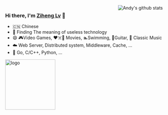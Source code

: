 <img align="right" src="https://github-readme-stats.vercel.app/api?username=chestnutheng&show_icons=true&theme=vue" alt="Andy's github stats" />

### Hi there, I'm [Ziheng Lv](https://chestnutheng.cn) 🎉

- 🇨🇳 Chinese
- 🔭 Finding The meaning of useless technology
- 😄 🎮Video Games, ❤️☠️🤖 Movies, 🏊Swimming, 🎸Guitar, 🎼 Classic Music
- ☁️ Web Server, Distributed system, Middleware, Cache, ...
- 📙 Go, C/C++, Python, ...

<img src="https://github-profile-trophy.vercel.app/?username=chestnutheng&theme=flat&column=7&margin-w=10" alt="logo" height="160" align="center" />